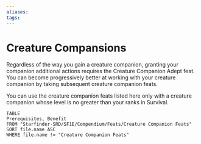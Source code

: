 ```yaml
---
aliases: 
tags: 
---
```


# Creature Compansions

Regardless of the way you gain a creature companion, granting your companion additional actions requires the Creature Companion Adept feat. You can become progressively better at working with your creature companion by taking subsequent creature companion feats.

You can use the creature companion feats listed here only with a creature companion whose level is no greater than your ranks in Survival.

``` dataview
TABLE
Prerequisites, Benefit
FROM "Starfinder-SRD/SF1E/Compendium/Feats/Creature Companion Feats"
SORT file.name ASC
WHERE file.name != "Creature Companion Feats"
```